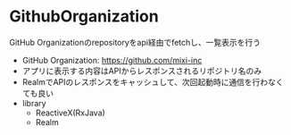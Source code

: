 # GithubOrganization

GitHub Organizationのrepositoryをapi経由でfetchし、一覧表示を行う
- GitHub Organization: https://github.com/mixi-inc
- アプリに表示する内容はAPIからレスポンスされるリポジトリ名のみ
- RealmでAPIのレスポンスをキャッシュして、次回起動時に通信を行わなくても良い
- library
  - ReactiveX(RxJava)
  - Realm
 
